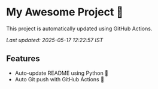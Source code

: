 # My Awesome Project 🚀

This project is automatically updated using GitHub Actions.

_Last updated: 2025-05-17 12:22:57 IST_

## Features
- Auto-update README using Python 🐍
- Auto Git push with GitHub Actions 🤖
